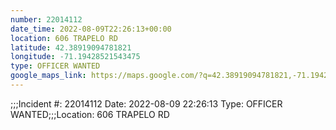 ```yaml
---
number: 22014112
date_time: 2022-08-09T22:26:13+00:00
location: 606 TRAPELO RD
latitude: 42.38919094781821
longitude: -71.19428521543475
type: OFFICER WANTED
google_maps_link: https://maps.google.com/?q=42.38919094781821,-71.19428521543475
---
```


;;;Incident #: 22014112  Date: 2022-08-09 22:26:13   Type: OFFICER WANTED;;;Location: 606 TRAPELO RD
